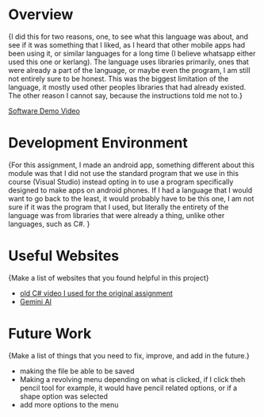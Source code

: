 # Overview
{I did this for two reasons, one, to see what this language was about, and see if it was something that I liked, as I heard that other mobile apps had been using it, or similar languages for a long time (I believe whatsapp either used this one or kerlang). The language uses libraries primarily, ones that were already a part of the language, or maybe even the program, I am still not entirely sure to be honest. This was the biggest limitation of the language, it mostly used other peoples libraries that had already existed. The other reason I cannot say, because the instructions told me not to.}

[Software Demo Video](https://www.youtube.com/watch?v=lJV0uQrXNdQ)

# Development Environment
{For this assignment, I made an android app, something different about this module was that I did not use the standard program that we use in this course (Visual Studio) instead opting in to use a program specifically designed to make apps on android phones. If I had a language that I would want to go back to the least, it would probably have to be this one, I am not sure if it was the program that I used, but literally the entirety of the language was from libraries that were already a thing, unlike other languages, such as C#. }

# Useful Websites

{Make a list of websites that you found helpful in this project}

- [old C# video I used for the original assignment](https://www.youtube.com/watch?v=xyEG1e5Gnic)
- [Gemini AI](https://gemini.google.com/u/1/app)

# Future Work

{Make a list of things that you need to fix, improve, and add in the future.}

- making the file be able to be saved
- Making a revolving menu depending on what is clicked, if I click theh pencil tool for example, it would have pencil related options, or if a shape option was selected
- add more options to the menu